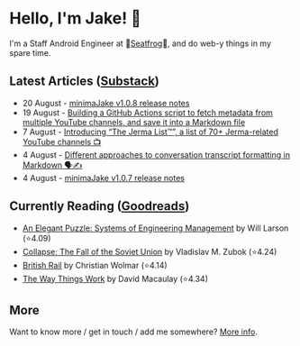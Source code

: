 # Hello, I'm Jake! 👋

I'm a Staff Android Engineer at 🐸[Seatfrog](https://seatfrog.com/)🐸, and do web-y things in my spare time. 

## Latest Articles ([Substack](https://jakeweeklee.substack.com))
<!-- feed start -->
- 20 August - [minimaJake v1.0.8 release notes](https://minima.jakelee.co.uk/v1.0.8/)
- 19 August - [Building a GitHub Actions script to fetch metadata from multiple YouTube channels, and save it into a Markdown file](https://blog.jakelee.co.uk/fetching-youtube-metadata-in-github-actions-and-persisting/)
- 7 August - [Introducing “The Jerma List™️”, a list of 70+ Jerma-related YouTube channels 📺](https://blog.jakelee.co.uk/jerma-fan-channel-list/)
- 4 August - [Different approaches to conversation transcript formatting in Markdown 🗣️✍️](https://blog.jakelee.co.uk/markdown-conversation-formatting/)
- 4 August - [minimaJake v1.0.7 release notes](https://minima.jakelee.co.uk/v1.0.7/)
<!-- feed end -->

## Currently Reading ([Goodreads](https://goodreads.com/jakesteam))
<!-- GOODREADS-LIST:START -->
- [An Elegant Puzzle: Systems of Engineering Management](https://www.goodreads.com/review/show/4897983185?utm_medium=api&utm_source=rss) by Will Larson (⭐️4.09)
- [Collapse: The Fall of the Soviet Union](https://www.goodreads.com/review/show/4630812022?utm_medium=api&utm_source=rss) by Vladislav M. Zubok (⭐️4.24)
- [British Rail](https://www.goodreads.com/review/show/5713163925?utm_medium=api&utm_source=rss) by Christian Wolmar (⭐️4.14)
- [The Way Things Work](https://www.goodreads.com/review/show/5792307272?utm_medium=api&utm_source=rss) by David Macaulay (⭐️4.34)
<!-- GOODREADS-LIST:END -->

## More

Want to know more / get in touch / add me somewhere? [More info](https://jakelee.co.uk/about/).
